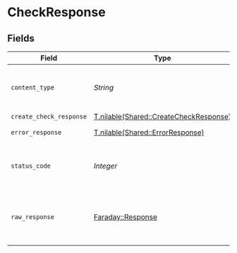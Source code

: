 # CheckResponse


## Fields

| Field                                                                                | Type                                                                                 | Required                                                                             | Description                                                                          |
| ------------------------------------------------------------------------------------ | ------------------------------------------------------------------------------------ | ------------------------------------------------------------------------------------ | ------------------------------------------------------------------------------------ |
| `content_type`                                                                       | *String*                                                                             | :heavy_check_mark:                                                                   | HTTP response content type for this operation                                        |
| `create_check_response`                                                              | [T.nilable(Shared::CreateCheckResponse)](../../models/shared/createcheckresponse.md) | :heavy_minus_sign:                                                                   | OK                                                                                   |
| `error_response`                                                                     | [T.nilable(Shared::ErrorResponse)](../../models/shared/errorresponse.md)             | :heavy_minus_sign:                                                                   | Bad Request                                                                          |
| `status_code`                                                                        | *Integer*                                                                            | :heavy_check_mark:                                                                   | HTTP response status code for this operation                                         |
| `raw_response`                                                                       | [Faraday::Response](https://www.rubydoc.info/gems/faraday/Faraday/Response)          | :heavy_minus_sign:                                                                   | Raw HTTP response; suitable for custom response parsing                              |